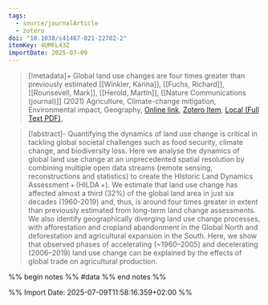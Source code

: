 ```yaml
---
tags:
  - source/journalArticle
  - zotero
doi: "10.1038/s41467-021-22702-2"
itemKey: 4UMFL43Z
importDate: 2025-07-09
---
```

>[!metadata]+
> Global land use changes are four times greater than previously estimated
> [[Winkler, Karina]], [[Fuchs, Richard]], [[Rounsevell, Mark]], [[Herold, Martin]], 
> [[Nature Communications (journal)]] (2021)
> Agriculture, Climate-change mitigation, Environmental impact, Geography, 
> [Online link](https://www.nature.com/articles/s41467-021-22702-2), [Zotero Item](zotero://select/library/items/4UMFL43Z), [Local (Full Text PDF)](file://C:/Users/aburg/Documents/references/zotero/storage/VDWIFU8G/Winkler2021_Globalland.pdf), 

>[!abstract]-
>Quantifying the dynamics of land use change is critical in tackling global societal challenges such as food security, climate change, and biodiversity loss. Here we analyse the dynamics of global land use change at an unprecedented spatial resolution by combining multiple open data streams (remote sensing, reconstructions and statistics) to create the HIstoric Land Dynamics Assessment + (HILDA +). We estimate that land use change has affected almost a third (32%) of the global land area in just six decades (1960-2019) and, thus, is around four times greater in extent than previously estimated from long-term land change assessments. We also identify geographically diverging land use change processes, with afforestation and cropland abandonment in the Global North and deforestation and agricultural expansion in the South. Here, we show that observed phases of accelerating (~1960–2005) and decelerating (2006–2019) land use change can be explained by the effects of global trade on agricultural production.

%% begin notes %%
#data 
%% end notes %%

%% Import Date: 2025-07-09T11:58:16.359+02:00 %%
